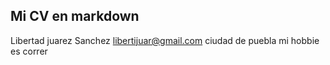 ## Mi CV en markdown

Libertad juarez Sanchez libertijuar@gmail.com 
ciudad de puebla
mi hobbie es correr